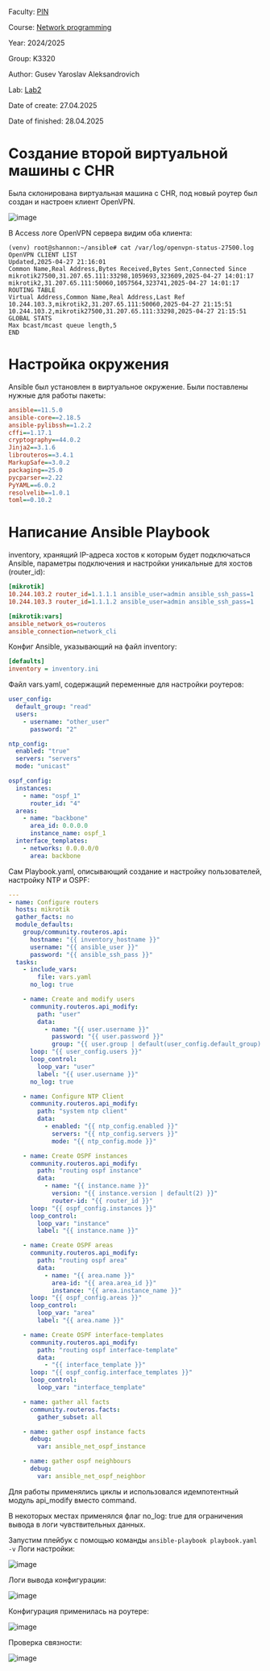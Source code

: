 Faculty: [PIN](https://fict.itmo.ru)

Course: [Network programming](https://itmo-ict-faculty.github.io/network-programming/)

Year: 2024/2025

Group: K3320

Author: Gusev Yaroslav Aleksandrovich

Lab: [Lab2](https://itmo-ict-faculty.github.io/network-programming/education/labs2023_2024/lab2/lab2/)

Date of create: 27.04.2025

Date of finished: 28.04.2025


# Создание второй виртуальной машины с CHR

Была склонирована виртуальная машина с CHR, под новый роутер был создан и настроен клиент OpenVPN.

![image](https://github.com/user-attachments/assets/87c51645-693c-4936-959e-a42ec1acf613)

В Access логе OpenVPN сервера видим оба клиента:

```
(venv) root@shannon:~/ansible# cat /var/log/openvpn-status-27500.log 
OpenVPN CLIENT LIST
Updated,2025-04-27 21:16:01
Common Name,Real Address,Bytes Received,Bytes Sent,Connected Since
mikrotik27500,31.207.65.111:33298,1059693,323609,2025-04-27 14:01:17
mikrotik2,31.207.65.111:50060,1057564,323741,2025-04-27 14:01:17
ROUTING TABLE
Virtual Address,Common Name,Real Address,Last Ref
10.244.103.3,mikrotik2,31.207.65.111:50060,2025-04-27 21:15:51
10.244.103.2,mikrotik27500,31.207.65.111:33298,2025-04-27 21:15:51
GLOBAL STATS
Max bcast/mcast queue length,5
END
```

# Настройка окружения

Ansible был установлен в виртуальное окружение. Были поставлены нужные для работы пакеты:

```ini
ansible==11.5.0
ansible-core==2.18.5
ansible-pylibssh==1.2.2
cffi==1.17.1
cryptography==44.0.2
Jinja2==3.1.6
librouteros==3.4.1
MarkupSafe==3.0.2
packaging==25.0
pycparser==2.22
PyYAML==6.0.2
resolvelib==1.0.1
toml==0.10.2
```

# Написание Ansible Playbook

inventory, хранящий IP-адреса хостов к которым будет подключаться Ansible, параметры подключения и настройки уникальные для хостов (router_id):

```ini
[mikrotik]
10.244.103.2 router_id=1.1.1.1 ansible_user=admin ansible_ssh_pass=1
10.244.103.3 router_id=1.1.1.2 ansible_user=admin ansible_ssh_pass=1

[mikrotik:vars]
ansible_network_os=routeros
ansible_connection=network_cli
```

Конфиг Ansible, указывающий на файл inventory:

```ini
[defaults]
inventory = inventory.ini
```

Файл vars.yaml, содержащий переменные для настройки роутеров:

```yaml
user_config:
  default_group: "read"
  users:
    - username: "other_user"
      password: "2"

ntp_config:
  enabled: "true"
  servers: "servers"
  mode: "unicast"

ospf_config:
  instances:
    - name: "ospf_1"
      router_id: "4"
  areas:
    - name: "backbone"
      area_id: 0.0.0.0
      instance_name: ospf_1
  interface_templates:
    - networks: 0.0.0.0/0
      area: backbone
```

Сам Playbook.yaml, описывающий создание и настройку пользователей, настройку NTP и OSPF:

```yaml
---
- name: Configure routers
  hosts: mikrotik
  gather_facts: no
  module_defaults:
    group/community.routeros.api:
      hostname: "{{ inventory_hostname }}"
      username: "{{ ansible_user }}"
      password: "{{ ansible_ssh_pass }}"
  tasks:
    - include_vars:
        file: vars.yaml
      no_log: true

    - name: Create and modify users
      community.routeros.api_modify:
        path: "user"
        data:
          - name: "{{ user.username }}"
            password: "{{ user.password }}"
            group: "{{ user.group | default(user_config.default_group) }}"
      loop: "{{ user_config.users }}"
      loop_control:
        loop_var: "user"
        label: "{{ user.username }}"
      no_log: true

    - name: Configure NTP Client
      community.routeros.api_modify:
        path: "system ntp client"
        data:
          - enabled: "{{ ntp_config.enabled }}"
            servers: "{{ ntp_config.servers }}"
            mode: "{{ ntp_config.mode }}"

    - name: Create OSPF instances
      community.routeros.api_modify:
        path: "routing ospf instance"
        data:
          - name: "{{ instance.name }}"
            version: "{{ instance.version | default(2) }}"
            router-id: "{{ router_id }}"
      loop: "{{ ospf_config.instances }}"
      loop_control:
        loop_var: "instance"
        label: "{{ instance.name }}"

    - name: Create OSPF areas
      community.routeros.api_modify:
        path: "routing ospf area"
        data:
          - name: "{{ area.name }}"
            area-id: "{{ area.area_id }}"
            instance: "{{ area.instance_name }}"
      loop: "{{ ospf_config.areas }}"
      loop_control:
        loop_var: "area"
        label: "{{ area.name }}"

    - name: Create OSPF interface-templates
      community.routeros.api_modify:
        path: "routing ospf interface-template"
        data:
          - "{{ interface_template }}"
      loop: "{{ ospf_config.interface_templates }}"
      loop_control:
        loop_var: "interface_template"

    - name: gather all facts
      community.routeros.facts:
        gather_subset: all

    - name: gather ospf instance facts
      debug:
        var: ansible_net_ospf_instance

    - name: gather ospf neighbours
      debug:
        var: ansible_net_ospf_neighbor
```

Для работы применялись циклы и использовался идемпотентный модуль api_modify вместо command.

В некоторых местах применялся флаг no_log: true для ограничения вывода в логи чувствительных данных.

Запустим плейбук с помощью команды `ansible-playbook playbook.yaml -v`
Логи настройки:

![image](https://github.com/user-attachments/assets/6cc34ad3-e3b2-44a6-917a-4c177de2b6c9)

Логи вывода конфигурации:

![image](https://github.com/user-attachments/assets/ff62eda5-c574-4461-a875-aad686abee93)



Конфигурация применилась на роутере:

![image](https://github.com/user-attachments/assets/c420eb06-7867-48f6-b900-59a1b4dd1706)

Проверка связности:

![image](https://github.com/user-attachments/assets/bb8ba35f-1b8f-4a78-9c28-c3ddbc53f679)


